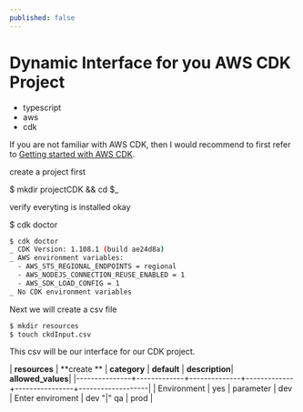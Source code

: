 ```yaml
---
published: false
---
```

# Dynamic Interface for you AWS CDK Project

- typescript
- aws 
- cdk 

If you are not familiar with AWS CDK, then I would recommend to first refer to [Getting started with AWS CDK](http://randomwits.com/blog/tutorial-cdk-aws). 


create a project first

$ mkdir projectCDK  && cd $_ 

verify everyting is installed okay 

$ cdk doctor 


```bash
$ cdk doctor
_ CDK Version: 1.108.1 (build ae24d8a)
_ AWS environment variables:
  - AWS_STS_REGIONAL_ENDPOINTS = regional
  - AWS_NODEJS_CONNECTION_REUSE_ENABLED = 1
  - AWS_SDK_LOAD_CONFIG = 1
_ No CDK environment variables
```

Next we will create a csv file 

```bash
$ mkdir resources
$ touch ckdInput.csv
```

This csv will be our interface for our CDK project. 

| **resources** | **create ** | **category** | **default** | **description**| **allowed_values**|
|---------------+-------------+--------------+-------------+----------------+-------------------|
| Environment   | yes         | parameter    | dev         |  Enter enviroment | dev "|" qa | prod |

